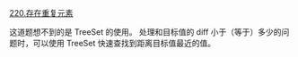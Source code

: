 [220.存在重复元素](https://leetcode.cn/problems/contains-duplicate-iii/description/)

这道题想不到的是 TreeSet 的使用。
处理和目标值的 diff 小于（等于）多少的问题时，可以使用 TreeSet 快速查找到距离目标值最近的值。